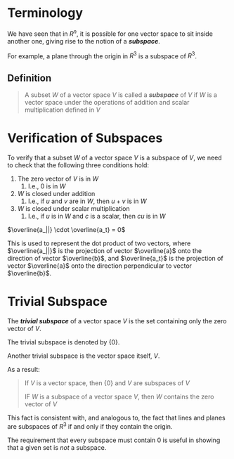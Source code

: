 
# Terminology

We have seen that in $R^n$, it is possible for one vector space to sit inside another one, giving rise to the notion of a ***subspace***.

For example, a plane through the origin in $R^3$ is a subspace of $R^3$.

## Definition

> A subset $W$ of a vector space $V$ is called a ***subspace*** of $V$ if $W$ is a vector space under the operations of addition and scalar multiplication defined in $V$


# Verification of Subspaces


To verify that a subset $W$ of a vector space $V$ is a subspace of $V$, we need to check that the following three conditions hold:

1. The zero vector of $V$ is in $W$
   1. I.e., $0$ is in $W$
2. $W$ is closed under addition
   1. I.e., if $u$ and $v$ are in $W$, then $u + v$ is in $W$
3. $W$ is closed under scalar multiplication
   1. I.e., if $u$ is in $W$ and $c$ is a scalar, then $cu$ is in $W$


$\overline{a_||} \cdot \overline{a_t} = 0$

This is used to represent the dot product of two vectors, where $\overline{a_||}$ is the projection of vector $\overline{a}$ onto the direction of vector $\overline{b}$, and $\overline{a_t}$ is the projection of vector $\overline{a}$ onto the direction perpendicular to vector $\overline{b}$.


# Trivial Subspace

The ***trivial subspace*** of a vector space $V$ is the set containing only the zero vector of $V$.

The trivial subspace is denoted by $\{0\}$.

Another trivial subspace is the vector space itself, $V$.

As a result:

> If $V$ is a vector space, then $\{0\}$ and $V$ are subspaces of $V$
>
> IF $W$ is a subspace of a vector space $V$, then $W$ contains the zero vector of $V$

This fact is consistent with, and analogous to, the fact that lines and planes are subspaces of $R^3$ if and only if they contain the origin.

The requirement that every subspace must contain $0$ is useful in showing that a given set is *not* a subspace.


